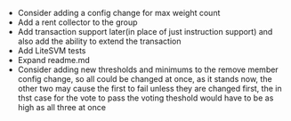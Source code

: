 - Consider adding a config change for max weight count
- Add a rent collector to the group
- Add transaction support later(in place of just instruction support) and also add the ability to extend the transaction
- Add LiteSVM tests
- Expand readme.md
- Consider adding new thresholds and minimums to the remove member config change, so all could be changed at once, as it stands now, the other two may cause the first to fail unless they are changed first, the in thst case for the vote to pass the voting theshold would have to be as high as all three at once

